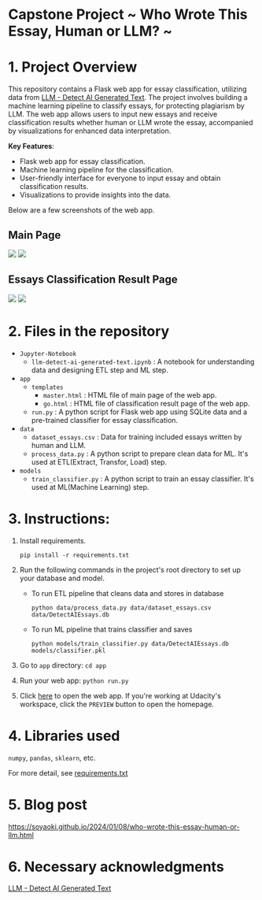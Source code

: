 # Capstone Project ~ Who Wrote This Essay, Human or LLM? ~

# 1. Project Overview

This repository contains a Flask web app for essay classification, utilizing data from [LLM - Detect AI Generated Text](https://www.kaggle.com/competitions/llm-detect-ai-generated-text/overview). The project involves building a machine learning pipeline to classify essays, for protecting plagiarism by LLM. The web app allows users to input new essays and receive classification results whether human or LLM wrote the essay, accompanied by visualizations for enhanced data interpretation.

__Key Features__:
- Flask web app for essay classification.
- Machine learning pipeline for the classification.
- User-friendly interface for everyone to input essay and obtain classification results.
- Visualizations to provide insights into the data.

Below are a few screenshots of the web app.

## __Main Page__
![](/main-page-1.png)
![](/main-page-2.png)
## __Essays Classification Result Page__
![](/classification-result-page-Human.png)
![](/classification-result-page-LLM.png)

# 2. Files in the repository

- `Jupyter-Notebook`
    - `llm-detect-ai-generated-text.ipynb` : A notebook for understanding data and designing ETL step and ML step. 
- `app`
    - `templates`
        -  `master.html`  : HTML file of main page of the web app.
        -  `go.html` : HTML file of classification result page of the web app.
    - `run.py` : A python script for Flask web app using SQLite data and a pre-trained classifier for essay classification.
- `data`
    - `dataset_essays.csv` : Data for training included essays written by human and LLM.
    - `process_data.py` : A python script to prepare clean data for ML. It's used at ETL(Extract, Transfor, Load) step.
- `models`
    - `train_classifier.py` : A python script to train an essay classifier. It's used at ML(Machine Learning) step.

# 3. Instructions:
1. Install requirements.
   
   `pip install -r requirements.txt`
   
3. Run the following commands in the project's root directory to set up your database and model.

    - To run ETL pipeline that cleans data and stores in database
      
        `python data/process_data.py data/dataset_essays.csv data/DetectAIEssays.db`
      
    - To run ML pipeline that trains classifier and saves
      
        `python models/train_classifier.py data/DetectAIEssays.db models/classifier.pkl`

4. Go to `app` directory: `cd app`

5. Run your web app: `python run.py`

6. Click [here](http://0.0.0.0:3000/) to open the web app. If you're working at Udacity's workspace, click the `PREVIEW` button to open the homepage.

# 4. Libraries used

`numpy`, `pandas`, `sklearn`, etc.

For more detail, see [requirements.txt](/requirements.txt)

# 5. Blog post

https://soyaoki.github.io/2024/01/08/who-wrote-this-essay-human-or-llm.html

# 6. Necessary acknowledgments

[LLM - Detect AI Generated Text](https://www.kaggle.com/competitions/llm-detect-ai-generated-text/overview)

